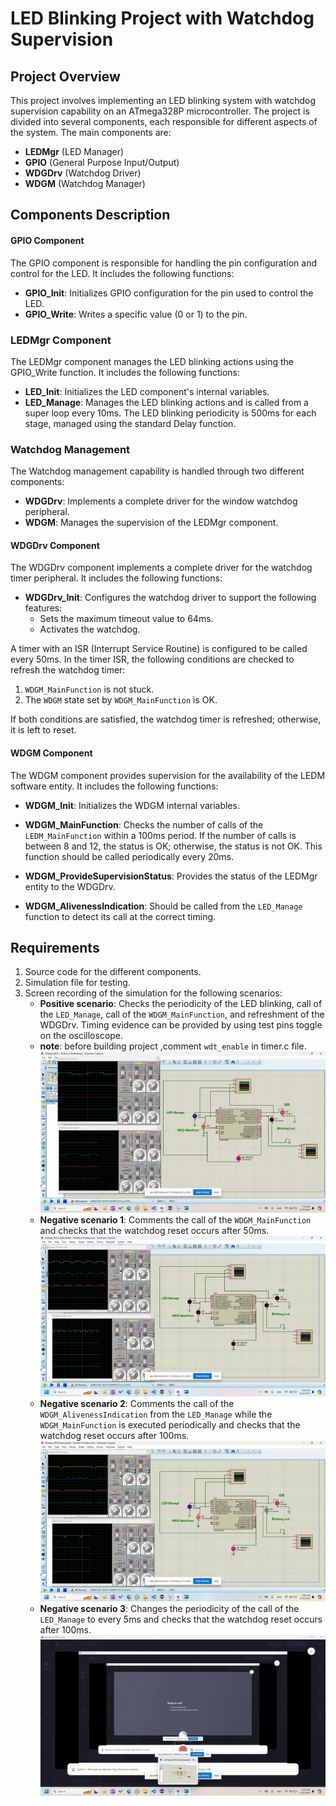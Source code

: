 # LED Blinking Project with Watchdog Supervision

## Project Overview

This project involves implementing an LED blinking system with watchdog supervision capability on an ATmega328P microcontroller. The project is divided into several components, each responsible for different aspects of the system. The main components are:

- **LEDMgr** (LED Manager)
- **GPIO** (General Purpose Input/Output)
- **WDGDrv** (Watchdog Driver)
- **WDGM** (Watchdog Manager)

## Components Description
#### GPIO Component
The GPIO component is responsible for handling the pin configuration and control for the LED. It includes the following functions:

- **GPIO_Init**: Initializes GPIO configuration for the pin used to control the LED.
- **GPIO_Write**: Writes a specific value (0 or 1) to the pin.
### LEDMgr Component
The LEDMgr component manages the LED blinking actions using the GPIO_Write function. It includes the following functions:

- **LED_Init**: Initializes the LED component's internal variables.
- **LED_Manage**: Manages the LED blinking actions and is called from a super loop every 10ms. The LED blinking periodicity is 500ms for each stage, managed using the standard Delay function.


### Watchdog Management
The Watchdog management capability is handled through two different components:
- **WDGDrv**: Implements a complete driver for the window watchdog peripheral.
- **WDGM**: Manages the supervision of the LEDMgr component.

#### WDGDrv Component
The WDGDrv component implements a complete driver for the watchdog timer peripheral. It includes the following functions:
- **WDGDrv_Init**: Configures the watchdog driver to support the following features:
  - Sets the maximum timeout value to 64ms.
  - Activates the watchdog.

A timer with an ISR (Interrupt Service Routine) is configured to be called every 50ms. In the timer ISR, the following conditions are checked to refresh the watchdog timer:
1. `WDGM_MainFunction` is not stuck.
2. The `WDGM` state set by `WDGM_MainFunction` is OK.

If both conditions are satisfied, the watchdog timer is refreshed; otherwise, it is left to reset.

#### WDGM Component
The WDGM component provides supervision for the availability of the LEDM software entity. It includes the following functions:

- **WDGM_Init**: Initializes the WDGM internal variables.

- **WDGM_MainFunction**: Checks the number of calls of the `LEDM_MainFunction` within a 100ms period. If the number of calls is between 8 and 12, the status is OK; otherwise, the status is not OK. This function should be called periodically every 20ms.
- **WDGM_ProvideSupervisionStatus**: Provides the status of the LEDMgr entity to the WDGDrv.
- **WDGM_AlivenessIndication**: Should be called from the `LED_Manage` function to detect its call at the correct timing.

## Requirements

1. Source code for the different components.
2. Simulation file for testing.
3. Screen recording of the simulation for the following scenarios:
   - **Positive scenario**: Checks the periodicity of the LED blinking, call of the `LED_Manage`, call of the `WDGM_MainFunction`, and refreshment of the WDGDrv. Timing evidence can be provided by using test pins toggle on the oscilloscope.
   - **note**: before building project ,comment `wdt_enable` in timer.c file.
    ![Positive Scenario](videos/Positive_scenario.gif)
   - **Negative scenario 1**: Comments the call of the `WDGM_MainFunction` and checks that the watchdog reset occurs after 50ms.
     ![Negative Scenario 1](videos/negative_scenario_1.gif)
   - **Negative scenario 2**: Comments the call of the `WDGM_AlivenessIndication` from the `LED_Manage` while the `WDGM_MainFunction` is executed periodically and checks that the watchdog reset occurs after 100ms.
     ![Negative Scenario 2](videos/negative_scenario_2.gif)
   - **Negative scenario 3**: Changes the periodicity of the call of the `LED_Manage` to every 5ms and checks that the watchdog reset occurs after 100ms.
     ![Negative Scenario 3](videos/negative_scenario_3.gif)

